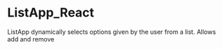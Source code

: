 # ListApp_React
ListApp dynamically selects options given by the user from a list. Allows add and remove
